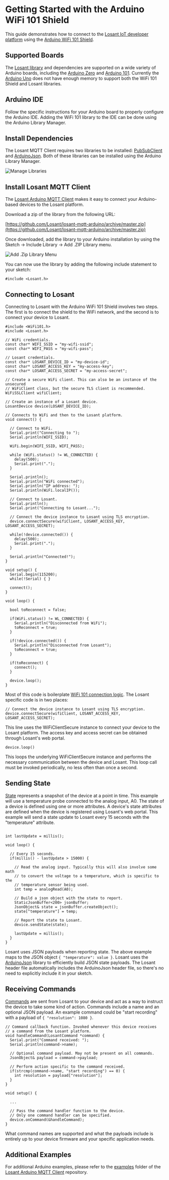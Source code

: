 # Getting Started with the Arduino WiFi 101 Shield

This guide demonstrates how to connect to the [Losant IoT developer platform](https://www.losant.com) using the [Arduino WiFi 101 Shield](https://www.arduino.cc/en/Main/ArduinoWiFiShield101).

## Supported Boards
The [Losant library](https://github.com/Losant/losant-mqtt-arduino) and dependencies are supported on a wide variety of Arduino boards, including the [Arduino Zero](https://www.arduino.cc/en/Main/ArduinoBoardZero) and [Arduino 101](https://www.arduino.cc/en/Main/ArduinoBoard101). Currently the [Arduino Uno](https://www.arduino.cc/en/Main/ArduinoBoardUno) does not have enough memory to support both the WiFi 101 Shield and Losant libraries.

## Arduino IDE
Follow the specific instructions for your Arduino board to properly configure the Arduino IDE. Adding the WiFi 101 library to the IDE can be done using the Arduino Library Manager.

## Install Dependencies
The Losant MQTT Client requires two libraries to be installed: [PubSubClient](https://github.com/knolleary/pubsubclient) and [ArduinoJson](https://github.com/bblanchon/ArduinoJson). Both of these libraries can be installed using the Arduino Library Manager.

![Manage Libraries](http://cdn2.hubspot.net/hubfs/742943/Website/Landing_Pages/Builder_Kit_Instructions/manage-libraries.png?noresize=true "Manage Libraries")

## Install Losant MQTT Client
The [Losant Arduino MQTT Client](https://github.com/Losant/losant-mqtt-arduino) makes it easy to connect your Arduino-based devices to the Losant platform.

Download a zip of the library from the following URL:

[https://github.com/Losant/losant-mqtt-arduino/archive/master.zip](https://github.com/Losant/losant-mqtt-arduino/archive/master.zip)

Once downloaded, add the library to your Arduino installation by using the Sketch -> Include Library -> Add .ZIP Library menu.

![Add .Zip Library Menu](http://cdn2.hubspot.net/hubfs/742943/Website/Landing_Pages/Builder_Kit_Instructions/add-zip-library-menu.png?noresize=true "Add .ZIP Library Menu")

You can now use the library by adding the following include statement to your sketch:

```arduino
#include <Losant.h>
```

## Connecting to Losant
Connecting to Losant with the Arduino WiFi 101 Shield involves two steps. The first is to connect the shield to the WiFi network, and the second is to connect your device to Losant.

```arduino
#include <WiFi101.h>
#include <Losant.h>

// WiFi credentials.
const char* WIFI_SSID = "my-wifi-ssid";
const char* WIFI_PASS = "my-wifi-pass";

// Losant credentials.
const char* LOSANT_DEVICE_ID = "my-device-id";
const char* LOSANT_ACCESS_KEY = "my-access-key";
const char* LOSANT_ACCESS_SECRET = "my-access-secret";

// Create a secure WiFi client. This can also be an instance of the unsecured
// WiFiClient class, but the secure TLS client is recommended.
WiFiSSLClient wifiClient;

// Create an instance of a Losant device.
LosantDevice device(LOSANT_DEVICE_ID);

// Connects to WiFi and then to the Losant platform.
void connect() {

  // Connect to WiFi.
  Serial.print("Connecting to ");
  Serial.println(WIFI_SSID);

  WiFi.begin(WIFI_SSID, WIFI_PASS);

  while (WiFi.status() != WL_CONNECTED) {
    delay(500);
    Serial.print(".");
  }

  Serial.println();
  Serial.println("WiFi connected");
  Serial.println("IP address: ");
  Serial.println(WiFi.localIP());

  // Connect to Losant.
  Serial.println();
  Serial.print("Connecting to Losant...");

  // Connect the device instance to Losant using TLS encryption.
  device.connectSecure(wifiClient, LOSANT_ACCESS_KEY, LOSANT_ACCESS_SECRET);

  while(!device.connected()) {
    delay(500);
    Serial.print(".");
  }

  Serial.println("Connected!");
}

void setup() {
  Serial.begin(115200);
  while(!Serial) { }

  connect();
}

void loop() {

  bool toReconnect = false;

  if(WiFi.status() != WL_CONNECTED) {
    Serial.println("Disconnected from WiFi");
    toReconnect = true;
  }

  if(!device.connected()) {
    Serial.println("Disconnected from Losant");
    toReconnect = true;
  }

  if(toReconnect) {
    connect();
  }

  device.loop();
}
```

Most of this code is boilerplate [WiFi 101 connection logic](https://www.arduino.cc/en/Guide/ArduinoWiFiShield101). The Losant specific code is in two places:

```arduino
// Connect the device instance to Losant using TLS encryption.
device.connectSecure(wifiClient, LOSANT_ACCESS_KEY, LOSANT_ACCESS_SECRET);
```

This line uses the WiFiClientSecure instance to connect your device to the Losant platform. The access key and access secret can be obtained through Losant's web portal.

```arduino
device.loop()
```

This loops the underlying WiFiClientSecure instance and performs the necessary communication between the device and Losant. This loop call must be invoked periodically, no less often than once a second.

## Sending State
[State](/devices/state) represents a snapshot of the device at a point in time. This example will use a temperature probe connected to the analog input, A0. The state of a device is defined using one or more attributes. A device's state attributes are defined when the device is registered using Losant's web portal. This example will send a state update to Losant every 15 seconds with the "temperature" attribute.

```arduino

int lastUpdate = millis();

void loop() {

  // Every 15 seconds.
  if(millis() - lastUpdate > 15000) {

    // Read the analog input. Typically this will also involve some math
    // to convert the voltage to a temperature, which is specific to the
    // temperature sensor being used.
    int temp = analogRead(A0);

    // Build a json object with the state to report.
    StaticJsonBuffer<200> jsonBuffer;
    JsonObject& state = jsonBuffer.createObject();
    state["temperature"] = temp;

    // Report the state to Losant.
    device.sendState(state);

    lastUpdate = millis();
  }
}

```

Losant uses JSON payloads when reporting state. The above example maps to the JSON object `{ "temperature": value }`. Losant uses the [ArduinoJson](https://github.com/bblanchon/ArduinoJson) library to efficiently build JSON state payloads. The Losant header file automatically includes the ArduinoJson header file, so there's no need to explicitly include it in your sketch.

## Receiving Commands
[Commands](/devices/commands) are sent from Losant to your device and act as a way to instruct the device to take some kind of action. Commands include a name and an optional JSON payload. An example command could be "start recording" with a payload of `{ "resolution": 1080 }`.

```arduino
// Command callback function. Invoked whenever this device receives
// a command from the Losant platform.
void handleCommand(LosantCommand *command) {
  Serial.print("Command received: ");
  Serial.println(command->name);

  // Optional command payload. May not be present on all commands.
  JsonObject& payload = command->payload;

  // Perform action specific to the command received.
  if(strcmp(command->name, "start recording") == 0) {
    int resolution = payload["resolution"];
  }
}

void setup() {

  ...

  // Pass the command handler function to the device.
  // Only one command handler can be specified.
  device.onCommand(&handleCommand);
}
```

What command names are supported and what the payloads include is entirely up to your device firmware and your specific application needs.

## Additional Examples
For additional Arduino examples, please refer to the [examples](https://github.com/Losant/losant-mqtt-arduino/tree/master/examples) folder of the [Losant Arduino MQTT Client](https://github.com/Losant/losant-mqtt-arduino) repository.
